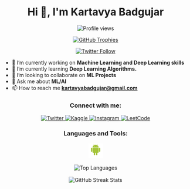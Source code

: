 <h1 align="center">Hi 👋, I'm Kartavya Badgujar</h1>

<p align="center">
  <img src="https://komarev.com/ghpvc/?username=devoir23&label=Profile%20views&color=0e75b6&style=flat" alt="Profile views" />
</p>

<p align="center">
  <a href="https://github.com/ryo-ma/github-profile-trophy">
    <img src="https://github-profile-trophy.vercel.app/?username=devoir23&column=6&margin-w=5" alt="GitHub Trophies" />
  </a>
</p>

<p align="center">
  <a href="https://twitter.com/kartavyarb" target="_blank">
    <img src="https://img.shields.io/twitter/follow/kartavyarb?logo=twitter&style=for-the-badge" alt="Twitter Follow" />
  </a>
</p>

- 🔭 I’m currently working on **Machine Learning and Deep Learning skills**
- 🌱 I’m currently learning **Deep Learning Algorithms.**
- 👯 I’m looking to collaborate on **ML Projects**
- 💬 Ask me about **ML/AI**
- 📫 How to reach me **kartavyabadgujar@gmail.com**

<h3 align="center">Connect with me:</h3>
<p align="center">
  <a href="https://twitter.com/kartavyarb" target="_blank">
    <img src="https://img.shields.io/twitter/follow/kartavyarb?logo=twitter&style=social" alt="Twitter" />
  </a>
  <a href="https://kaggle.com/kartavya23" target="_blank">
    <img src="https://img.shields.io/badge/kaggle-%2320BEFF.svg?&style=for-the-badge&logo=kaggle&logoColor=white" alt="Kaggle" />
  </a>
  <a href="https://instagram.com/kartavya.here" target="_blank">
    <img src="https://img.shields.io/badge/-kartavya.here-E4405F?style=for-the-badge&logo=instagram&logoColor=white" alt="Instagram" />
  </a>
  <a href="https://www.leetcode.com/kartavyarb" target="_blank">
    <img src="https://img.shields.io/badge/-kartavyarb-FFA116?style=for-the-badge&logo=leetcode&logoColor=white" alt="LeetCode" />
  </a>
</p>

<h3 align="center">Languages and Tools:</h3>
<p align="center">
  <img src="https://raw.githubusercontent.com/devicons/devicon/master/icons/android/android-original-wordmark.svg" alt="Android" width="40" height="40"/>
  <!-- Add other icons for languages and tools here -->
</p>

<p align="center">
  <img align="center" src="https://github-readme-stats.vercel.app/api/top-langs?username=devoir23&show_icons=true&locale=en&layout=compact" alt="Top Languages" loading="lazy" />
</p>

<p align="center">
  <img align="center" src="https://github-readme-streak-stats.herokuapp.com/?user=devoir23" alt="GitHub Streak Stats" loading="lazy" />
</p>
